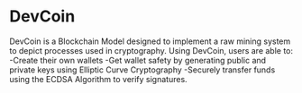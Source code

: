 # DevCoin
DevCoin is a Blockchain Model designed to implement a raw mining system to depict processes used in cryptography. Using DevCoin, users are able to:
-Create their own wallets
-Get wallet safety by generating public and private keys using Elliptic Curve Cryptography
-Securely transfer funds using the ECDSA Algorithm to verify signatures.
